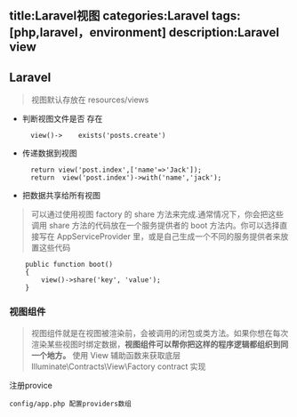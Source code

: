 title:Laravel视图
categories:Laravel
tags:[php,laravel，environment]
description:Laravel view
---


## Laravel 

>视图默认存放在 resources/views

<!--more-->
- 判断视图文件是否 存在

		view()->	exists('posts.create')

- 传递数据到视图

		return view('post.index',['name'=>'Jack']);
		return  view('post.index')->with('name','jack');

- 把数据共享给所有视图
>可以通过使用视图 factory 的 share 方法来完成.通常情况下，你会把这些调用 share 方法的代码放在一个服务提供者的 boot 方法内。你可以选择直接写在 AppServiceProvider 里，或是自己生成一个不同的服务提供者来放置这些代码

		public function boot()
	    {
	        view()->share('key', 'value');
	    }


### 视图组件

> 视图组件就是在视图被渲染前，会被调用的闭包或类方法。如果你想在每次渲染某些视图时绑定数据，**视图组件可以帮你把这样的程序逻辑都组织到同一个地方。** 使用 View 辅助函数来获取底层 Illuminate\Contracts\View\Factory contract 实现


注册provice 

	config/app.php 配置providers数组

